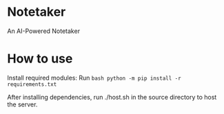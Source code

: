 # Notetaker
An AI-Powered Notetaker

# How to use
Install required modules:
Run ```bash python -m pip install -r requirements.txt```

After installing dependencies, run ./host.sh in the source directory to host the server.
